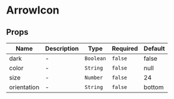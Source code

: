 # ArrowIcon

## Props

<!-- @vuese:ArrowIcon:props:start -->
|Name|Description|Type|Required|Default|
|---|---|---|---|---|
|dark|-|`Boolean`|`false`|false|
|color|-|`String`|`false`|null|
|size|-|`Number`|`false`|24|
|orientation|-|`String`|`false`|bottom|

<!-- @vuese:ArrowIcon:props:end -->


